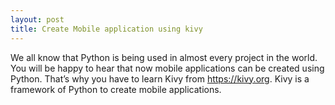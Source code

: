 ```yaml
---
layout: post
title: Create Mobile application using kivy
---
```


We all know that Python is being used in almost every project in the world. You will be happy to hear that now mobile applications can be created using Python. That’s why you have to learn Kivy from <a href="https://kivy.org" title="Title">
https://kivy.org</a>. Kivy is a framework of Python to create mobile applications.
